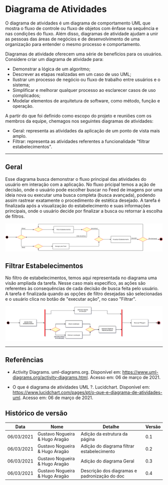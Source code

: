 # Diagrama de Atividades

O diagrama de atividades é um diagrama de comportamento UML que mostra o fluxo de controle ou fluxo de objetos com ênfase na sequência e nas condições do fluxo. Além disso, diagramas de atividade ajudam a unir as pessoas das áreas de negócios e de desenvolvimento de uma organização para entender o mesmo processo e comportamento.

Diagramas de atividade oferecem uma série de benefícios para os usuários. Considere criar um diagrama de atividade para:

- Demonstrar a lógica de um algoritmo;
- Descrever as etapas realizadas em um caso de uso UML;
- Ilustrar um processo de negócio ou fluxo de trabalho entre usuários e o sistema;
- Simplificar e melhorar qualquer processo ao esclarecer casos de uso complicados;
- Modelar elementos de arquitetura de software, como método, função e operação.

A partir do que foi definido como escopo do projeto e reuniões com os membros da equipe, chemagos nos seguintes diagramas de atividades:

- Geral: representa as atividades da aplicação de um ponto de vista mais amplo.
- Filtrar: representa as atividades referentes a funcionalidade "filtrar estabelecimentos".

----
## Geral
Esse diagrama busca demonstrar o fluxo principal das atividades do usuário em interação com a aplicação. No fluxo pricipal temos a ação de decisão, onde o usuário pode escolher buscar no Feed de imagens por uma ideia nova ou executar uma busca completa (busca avançada), podendo assim rastrear exatamente o procedimento de estética desejado. A tarefa é finalizada após a visualização do estabelecimento e suas informações principais, onde o usuário decide por finalizar a busca ou retornar à escolha de filtros.

![Diagrama_Geral](images/diagrama_geral.png)

## Filtrar Estabelecimentos
No filtro de estabelecimentos, temos aqui representada no diagrama uma visão ampliada da tarefa. Nesse caso mais específico, as ações são referentes às consequências de cada decisão de busca feita pelo usuário. A tarefa é finalizada quando as opções de filtro desejadas são selecionadas e o usuário clica no botão de "executar ação", no caso "Filtrar".

![Diagrama_Filtrar](images/diagrama_atividades_filtrar.png)


----
## Referências

- Activity Diagrams. uml-diagrams.org. Disponível em: <https://www.uml-diagrams.org/activity-diagrams.html>. Acesso em: 06 de março de 2021.

- O que é diagrama de atividades UML ?. Lucidchart. Disponível em: <https://www.lucidchart.com/pages/pt/o-que-e-diagrama-de-atividades-uml>. Acesso em: 06 de março de 2021.

## Histórico de versão

|    Data    |              Nome              |               Detalhe                         | Versão |
|------------|--------------------------------|-----------------------------------------------|--------|
| 06/03/2021 | Gustavo Nogueira & Hugo Aragão | Adição da estrutura da página                 |   0.1  |
| 06/03/2021 | Gustavo Nogueira & Hugo Aragão | Adição do diagrama filtrar estabelecimento    |   0.2  |
| 06/03/2021 | Gustavo Nogueira & Hugo Aragão | Adição do diagrama Geral                      |   0.3  |
| 06/03/2021 | Gustavo Nogueira & Hugo Aragão | Descrição dos diagramas e padronização do doc |   0.4  |